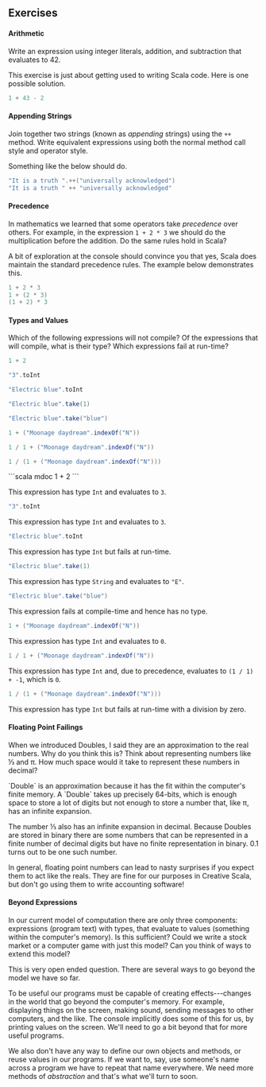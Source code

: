 ## Exercises

#### Arithmetic

Write an expression using integer literals, addition, and subtraction that evaluates to 42.

<div class="solution">
This exercise is just about getting used to writing Scala code. Here is one possible solution.

```scala mdoc
1 + 43 - 2
```
</div>


#### Appending Strings

Join together two strings (known as *appending* strings) using the `++` method. Write equivalent expressions using both the normal method call style and operator style.

<div class="solution">
Something like the below should do.

```scala mdoc
"It is a truth ".++("universally acknowledged")
"It is a truth " ++ "universally acknowledged"
```
</div>

#### Precedence

In mathematics we learned that some operators take *precedence* over others. For example, in the expression `1 + 2 * 3` we should do the multiplication before the addition. Do the same rules hold in Scala?

<div class="solution">
A bit of exploration at the console should convince you that yes, Scala does maintain the standard precedence rules. The example below demonstrates this.

```scala mdoc
1 + 2 * 3
1 + (2 * 3)
(1 + 2) * 3
```
</div>


#### Types and Values

Which of the following expressions will not compile? Of the expressions that will compile, what is their type? Which expressions fail at run-time?

```scala mdoc:silent
1 + 2
```

```scala mdoc:silent
"3".toInt
```

```scala mdoc:silent:crash
"Electric blue".toInt
```

```scala mdoc:silent
"Electric blue".take(1)
```

```scala mdoc:silent:crash
"Electric blue".take("blue")
```

```scala mdoc:silent
1 + ("Moonage daydream".indexOf("N"))
```

```scala mdoc:silent
1 / 1 + ("Moonage daydream".indexOf("N"))
```

```scala mdoc:silent:crash
1 / (1 + ("Moonage daydream".indexOf("N")))
```

<div class="solution">
```scala mdoc
1 + 2
```

This expression has type `Int` and evaluates to `3`.


```scala mdoc
"3".toInt
```

This expression has type `Int` and evaluates to `3`.

```scala mdoc:crash
"Electric blue".toInt
```

This expression has type `Int` but fails at run-time.

```scala mdoc
"Electric blue".take(1)
```

This expression has type `String` and evaluates to `"E"`.

```scala mdoc:crash
"Electric blue".take("blue")
```

This expression fails at compile-time and hence has no type.

```scala mdoc
1 + ("Moonage daydream".indexOf("N"))
```

This expression has type `Int` and evaluates to `0`.

```scala mdoc
1 / 1 + ("Moonage daydream".indexOf("N"))
```

This expression has type `Int` and, due to precedence, evaluates to `(1 / 1) + -1`, which is `0`.

```scala mdoc:crash
1 / (1 + ("Moonage daydream".indexOf("N")))
```

This expression has type `Int` but fails at run-time with a division by zero.
</div>

#### Floating Point Failings

When we introduced Doubles, I said they are an approximation to the real numbers. Why do you think this is? Think about representing numbers like ⅓ and π. How much space would it take to represent these numbers in decimal?

<div class="solution">
`Double` is an approximation because it has the fit within the computer's finite memory. A `Double` takes up precisely 64-bits, which is enough space to store a lot of digits but not enough to store a number that, like π, has an infinite expansion.

The number ⅓ also has an infinite expansion in decimal. Because Doubles are stored in binary there are some numbers that can be represented in a finite number of decimal digits but have no finite representation in binary. 0.1 turns out to be one such number.

In general, floating point numbers can lead to nasty surprises if you expect them to act like the reals. They are fine for our purposes in Creative Scala, but don't go using them to write accounting software!
</div>

#### Beyond Expressions

In our current model of computation there are only three components: expressions (program text) with types, that evaluate to values (something within the computer's memory). Is this sufficient? Could we write a stock market or a computer game with just this model? Can you think of ways to extend this model?

<div class="solution">
This is very open ended question. There are several ways to go beyond the model we have so far.

To be useful our programs must be capable of creating effects---changes in the world that go beyond the computer's memory. For example, displaying things on the screen, making sound, sending messages to other computers, and the like. The console implicitly does some of this for us, by printing values on the screen. We'll need to go a bit beyond that for more useful programs.

We also don't have any way to define our own objects and methods, or reuse values in our programs. If we want to, say, use someone's name across a program we have to repeat that name everywhere. We need more methods of *abstraction* and that's what we'll turn to soon.
</div>
